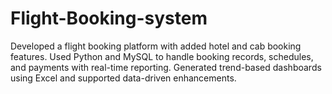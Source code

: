 # Flight-Booking-system
Developed a flight booking platform with added hotel and cab booking features. Used Python and MySQL to handle booking records, schedules, and payments with real-time reporting. Generated trend-based dashboards using Excel and supported data-driven enhancements.
